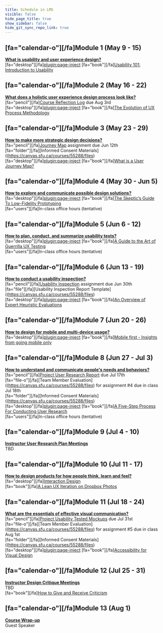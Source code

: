```yaml
---
title: Schedule in LMS
visible: false
hide_page_title: true
show_sidebar: false
hide_git_sync_repo_link: true
---
```


## [fa="calendar-o"][/fa]Module 1 (May 9 - 15)
**[What is usability and user experience design?](https://canvas.sfu.ca/courses/55288/modules/items/1561554)**  
[fa="desktop"][/fa][plugin:page-inject](../presentations/module-01?template=partials/presentation_iframelinkonly)
[fa="book"][/fa][Usability 101: Introduction to Usability](https://www.nngroup.com/articles/usability-101-introduction-to-usability/)  

## [fa="calendar-o"][/fa]Module 2 (May 16 - 22)
**[What does a holistic user experience design process look like?](https://canvas.sfu.ca/courses/55288/modules/items/1561555)**  
[fa="pencil"][/fa][Course Reflection Log](https://canvas.sfu.ca/courses/55288/assignments) due Aug 3rd  
[fa="desktop"][/fa][plugin:page-inject](../presentations/module-02?template=partials/presentation_iframelinkonly)
[fa="book"][/fa][The Evolution of UX Process Methodology](https://uxplanet.org/the-evolution-of-ux-process-methodology-47f52557178b)  

## [fa="calendar-o"][/fa]Module 3 (May 23 - 29)
**[How to make more strategic design decisions?](https://canvas.sfu.ca/courses/55288/modules/items/1561556)**   
[fa="pencil"][/fa][Journey Map](https://canvas.sfu.ca/courses/38847/assignments/292821) assignment due Jun 12th  
[fa="folder"][/fa][Informed Consent Materials]((https://canvas.sfu.ca/courses/55288/files)  
[fa="desktop"][/fa][plugin:page-inject](../presentations/module-03?template=partials/presentation_iframelinkonly)
[fa="book"][/fa][What is a User Journey Map?](https://www.aytech.ca/blog/user-journey-map/)  

## [fa="calendar-o"][/fa]Module 4 (May 30 - Jun 5)
**[How to explore and communicate possible design solutions?](https://canvas.sfu.ca/courses/55288/modules/items/1561557)**  
[fa="desktop"][/fa][plugin:page-inject](../presentations/module-04?template=partials/presentation_iframelinkonly)
[fa="book"][/fa][The Skeptic’s Guide To Low-Fidelity Prototyping](https://www.smashingmagazine.com/2014/10/the-skeptics-guide-to-low-fidelity-prototyping/)  
[fa="users"][/fa]In-class office hours (tentative)  


## [fa="calendar-o"][/fa]Module 5 (Jun 6 - 12)
**[How to plan, conduct, and summarize usability tests?](https://canvas.sfu.ca/courses/55288/modules/items/1561558)**   
[fa="desktop"][/fa][plugin:page-inject](../presentations/module-05?template=partials/presentation_iframelinkonly)
[fa="book"][/fa][A Guide to the Art of Guerrilla UX Testing](https://medium.springboard.com/a-guide-to-the-art-of-guerrilla-ux-testing-69a1411d34fb)  
[fa="users"][/fa]In-class office hours (tentative)  

## [fa="calendar-o"][/fa]Module 6 (Jun 13 - 19)
**[How to conduct a usability inspection?](https://canvas.sfu.ca/courses/55288/modules/items/1561559)**   
[fa="pencil"][/fa][Usability Inspection](https://canvas.sfu.ca/courses/55288/assignments) assignment due Jun 30th  
[fa="file"][/fa][Usability Inspection Report Template]((https://canvas.sfu.ca/courses/55288/files)  
[fa="desktop"][/fa][plugin:page-inject](../presentations/module-06?template=partials/presentation_iframelinkonly)
[fa="book"][/fa][An Overview of Expert Heuristic Evaluations](https://www.uxmatters.com/mt/archives/2014/06/an-overview-of-expert-heuristic-evaluations.php)  

## [fa="calendar-o"][/fa]Module 7 (Jun 20 - 26)
**[How to design for mobile and multi-device usage?](https://canvas.sfu.ca/courses/55288/modules/items/1561560)**  
[fa="desktop"][/fa][plugin:page-inject](../presentations/module-07?template=partials/presentation_iframelinkonly)
[fa="book"][/fa][Mobile first - Insights from going mobile only](http://blog.invisionapp.com/mobile-first-mobile-only/)  

## [fa="calendar-o"][/fa]Module 8 (Jun 27 - Jul 3)
**[How to understand and communicate people's needs and behaviors?](https://canvas.sfu.ca/courses/55288/modules/items/1561561)**   
[fa="pencil"][/fa][Project User Research Report](https://canvas.sfu.ca/courses/55288/assignments) due Jul 17th  
[fa="file-o"][/fa][Team Member Evaluation]((https://canvas.sfu.ca/courses/55288/files) for  assignment #4 due in class Jul 18th  
[fa="folder"][/fa][Informed Consent Materials]((https://canvas.sfu.ca/courses/55288/files)  
[fa="desktop"][/fa][plugin:page-inject](../presentations/module-08?template=partials/presentation_iframelinkonly)
[fa="book"][/fa][A Five-Step Process For Conducting User Research](http://www.smashingmagazine.com/2013/09/5-step-process-conducting-user-research/)  
[fa="users"][/fa]In-class office hours (tentative)  

## [fa="calendar-o"][/fa]Module 9 (Jul 4 - 10)
**[Instructor User Research Plan Meetings](https://canvas.sfu.ca/courses/55288/modules/items/1561562)**  
TBD

## [fa="calendar-o"][/fa]Module 10 (Jul 11 - 17)  
**[How to design products for how people think, learn and feel?](https://canvas.sfu.ca/courses/55288/modules/items/1561563)**  
[fa="desktop"][/fa][Interaction Design](../../presentations/module-10)  
[fa="book"][/fa][A Lean UX Iteration on Dropbox Photos](https://medium.com/bridge-collection/a-lean-ux-iteration-on-dropbox-photos-edfa7b245c27#.fdtsczbnj)

## [fa="calendar-o"][/fa]Module 11 (Jul 18 - 24)
**[What are the essentials of effective visual communication?](https://canvas.sfu.ca/courses/55288/modules/items/1561564)**   
[fa="pencil"][/fa][Project Usability Tested Mockups](https://canvas.sfu.ca/courses/55288/assignments) due Jul 31st    
[fa="file-o"][/fa][Team Member Evaluation]((https://canvas.sfu.ca/courses/55288/files) for assignment #5 due in class Aug 1st  
[fa="folder"][/fa][Informed Consent Materials]((https://canvas.sfu.ca/courses/55288/files)  
[fa="desktop"][/fa][plugin:page-inject](../presentations/module-11?template=partials/presentation_iframelinkonly)
[fa="book"][/fa][Accessibility for Visual Design](http://www.uxbooth.com/articles/accessibility-visual-design/)  

## [fa="calendar-o"][/fa]Module 12 (Jul 25 - 31)
**[Instructor Design Critique Meetings](https://canvas.sfu.ca/courses/55288/modules/items/1561565)**  
TBD    
[fa="book"][/fa][How to Give and Receive Criticism](http://scottberkun.com/essays/35-how-to-give-and-receive-criticism/)

## [fa="calendar-o"][/fa]Module 13 (Aug 1)
**[Course Wrap-up](https://canvas.sfu.ca/courses/55288/modules/items/1561566)**    
Guest Speaker
